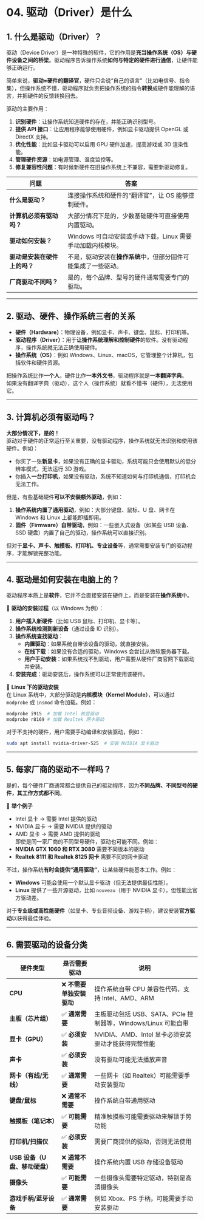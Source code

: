 # 04. 驱动（Driver）是什么
## 1. **什么是驱动（Driver）？**  
驱动（Device Driver）是一种特殊的软件，它的作用是**充当操作系统（OS）与硬件设备之间的桥梁**。驱动程序告诉操作系统**如何与特定的硬件进行通信**，让硬件能够正确运行。  

简单来说，**驱动=硬件的翻译官**，硬件只会说“自己的语言”（比如电信号、指令集），但操作系统不懂，驱动程序就负责把操作系统的指令**转换**成硬件能理解的语言，并把硬件的反馈转换回去。

驱动的主要作用：
1. **识别硬件**：让操作系统知道硬件的存在，并能正确识别型号。
2. **提供 API 接口**：让应用程序能够使用硬件，例如显卡驱动提供 OpenGL 或 DirectX 支持。
3. **优化性能**：比如显卡驱动可以启用 GPU 硬件加速，提高游戏或 3D 渲染性能。
4. **管理硬件资源**：如电源管理、温度监控等。
5. **修复兼容性问题**：有时候新硬件在旧操作系统上不兼容，需要新驱动修复。

| **问题** | **答案** |
|----------|----------|
| **什么是驱动？** | 连接操作系统和硬件的“翻译官”，让 OS 能够控制硬件。 |
| **计算机必须有驱动吗？** | 大部分情况下是的，少数基础硬件可直接使用内置驱动。 |
| **驱动如何安装？** | Windows 可自动安装或手动下载，Linux 需要手动加载内核模块。 |
| **驱动是安装在硬件上的吗？** | 不是，驱动安装在**操作系统**中，但部分固件可能集成了一些驱动。 |
| **厂商驱动不同吗？** | 是的，每个品牌、型号的硬件通常需要专门的驱动。 |

---

## 2. **驱动、硬件、操作系统三者的关系**
- **硬件（Hardware）**：物理设备，例如显卡、声卡、键盘、鼠标、打印机等。
- **驱动程序（Driver）**：用于**让操作系统理解和控制硬件**的软件。没有驱动程序，操作系统就无法正确使用硬件。
- **操作系统（OS）**：例如 Windows、Linux、macOS，它管理整个计算机，包括软件和硬件资源。

把操作系统比作**一个人**，硬件比作**一本外文书**，驱动程序就是**一本翻译字典**。  
如果没有翻译字典（驱动），这个人（操作系统）就看不懂书（硬件），无法使用它。

---

## 3. **计算机必须有驱动吗？**
**大部分情况下，是的！**  
驱动对于硬件的正常运行至关重要，没有驱动程序，操作系统就无法识别和使用该硬件。例如：
- 你买了一张**新显卡**，如果没有正确的显卡驱动，系统可能只会使用默认的低分辨率模式，无法运行 3D 游戏。
- 你插入**一台打印机**，如果没有驱动，系统不知道如何与打印机通信，打印机会无法工作。

但是，有些基础硬件**可以不安装额外驱动**，例如：
1. **操作系统内置了通用驱动**，例如：大部分键盘、鼠标、U 盘、网卡在 Windows 和 Linux 上都能即插即用。
2. **固件（Firmware）自带驱动**，例如：一些嵌入式设备（如某些 USB 设备、SSD 硬盘）内置了自己的驱动，操作系统可以直接识别。

但对于**显卡、声卡、触摸板、打印机、专业设备**等，通常需要安装专门的驱动程序，才能解锁完整功能。

---

## 4. **驱动是如何安装在电脑上的？**
驱动程序本质上是**软件**，它并不会直接安装在硬件上，而是安装在**操作系统**中。

🔹 **驱动的安装过程**（以 Windows 为例）：  
1. **用户插入新硬件**（比如 USB 鼠标、打印机、显卡等）。
2. **操作系统检测到新设备**（通过设备 ID 识别）。
3. **操作系统查找驱动**：
   - **内置驱动**：如果系统自带该设备的驱动，就直接安装。
   - **在线下载**：如果没有合适的驱动，Windows 会尝试从微软服务器下载。
   - **用户手动安装**：如果系统找不到驱动，用户需要从硬件厂商官网下载驱动并安装。
4. **安装完成**：驱动安装后，操作系统可以正常使用该硬件。

🔹 **Linux 下的驱动安装**  
在 Linux 系统中，大部分驱动是**内核模块（Kernel Module）**，可以通过 `modprobe` 或 `insmod` 命令加载。例如：
```bash
modprobe i915  # 加载 Intel 核显驱动
modprobe r8169 # 加载 Realtek 网卡驱动
```
对于不支持的硬件，用户需要手动编译和安装驱动，例如：
```bash
sudo apt install nvidia-driver-525  # 安装 NVIDIA 显卡驱动
```

---

## 5. **每家厂商的驱动不一样吗？**
是的，每个硬件厂商通常都会提供自己的驱动程序，因为**不同品牌、不同型号的硬件，其工作方式都不同**。  

🔹 **举个例子**  
- Intel 显卡 → 需要 Intel 提供的驱动
- NVIDIA 显卡 → 需要 NVIDIA 提供的驱动
- AMD 显卡 → 需要 AMD 提供的驱动  
即使是同一家厂商的不同型号硬件，驱动也可能不同。例如：
- **NVIDIA GTX 1060 和 RTX 3080** 需要不同版本的驱动
- **Realtek 8111 和 Realtek 8125 网卡** 需要不同的网卡驱动

不过，操作系统**有时会提供“通用驱动”**，让某些硬件能基本工作。例如：
- **Windows** 可能会使用一个默认显卡驱动（但无法提供最佳性能）。
- **Linux** 提供了一些开源驱动，比如 `nouveau`（用于 NVIDIA 显卡），但性能比官方驱动差。

对于**专业级或高性能硬件**（如显卡、专业音频设备、游戏手柄），建议安装**官方驱动**以获得最佳体验。

---

## 6. 需要驱动的设备分类
| 硬件类型 | 是否需要驱动 | 说明 |
|----------|--------------|-------------|
| **CPU** | ❌ **不需要单独安装驱动** | 操作系统自带 CPU 兼容性代码，支持 Intel、AMD、ARM |
| **主板（芯片组）** | ✅ **通常需要** | 主板驱动包括 USB、SATA、PCIe 控制器等，Windows/Linux 可能自带 |
| **显卡（GPU）** | ✅ **必须安装** | NVIDIA、AMD、Intel 显卡必须安装驱动才能获得完整性能 |
| **声卡** | ✅ **必须安装** | 没有驱动可能无法播放声音 |
| **网卡（有线/无线）** | ✅ **通常需要** | 一些网卡（如 Realtek）可能需要手动安装驱动 |
| **键盘/鼠标** | ❌ **通常不需要** | 操作系统自带通用驱动 |
| **触摸板（笔记本）** | ✅ **可能需要** | 精准触摸板可能需要驱动来解锁手势功能 |
| **打印机/扫描仪** | ✅ **必须安装** | 需要厂商提供的驱动，否则无法使用 |
| **USB 设备（U 盘、移动硬盘）** | ❌ **通常不需要** | 操作系统内置 USB 存储设备驱动 |
| **摄像头** | ✅ **可能需要** | 一些摄像头需要特定驱动，特别是高清摄像头 |
| **游戏手柄/蓝牙设备** | ✅ **通常需要** | 例如 Xbox、PS 手柄，可能需要手动安装驱动 |